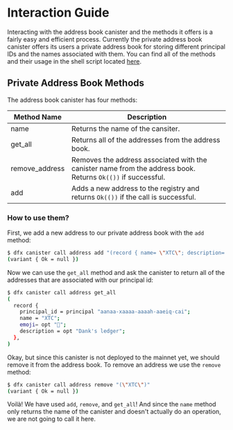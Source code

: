 # Interaction Guide

Interacting with the address book canister and the methods it offers is a fairly easy and efficient process. Currently the private address book canister offers its users a private address book for storing different principal IDs and the names associated with them. You can find all of the methods and their usage in the
shell script located [here](https://github.com/Psychedelic/dab/blob/main/scripts/address-tests.sh).

## Private Address Book Methods

The address book canister has four methods:

| Method Name      | Description                                                                                                  |
| -----------      | -----------                                                                                                  |
| name             | Returns the name of the cansiter.                                                                            |
| get_all          | Returns all of the addresses from the address book.                             |
| remove_address   | Removes the address associated with the canister name from the address book. Returns `Ok(())` if successful. |
| add              | Adds a new address to the registry and returns `Ok(())` if the call is successful.                           |

### How to use them?

First, we add a new address to our private address book with the `add` method:

```bash
$ dfx canister call address add "(record { name= \"XTC\"; description= opt \"Dank's ledger\"; emoji= opt \"🚀\"; principal_id= principal \"aanaa-xaaaa-aaaah-aaeiq-cai\"}}"
(variant { Ok = null })
```

Now we can use the `get_all` method and ask the canister to return all of the addresses that are associated with our principal id:

```bash
$ dfx canister call address get_all
(
  record {
    principal_id = principal "aanaa-xaaaa-aaaah-aaeiq-cai";
    name = "XTC";
    emoji= opt "🚀";
    description = opt "Dank's ledger";
  },
)
```

Okay, but since this canister is not deployed to the mainnet yet, we should remove it from the address book. To remove an address we use the `remove` method:

```bash
$ dfx canister call address remove "(\"XTC\")"
(variant { Ok = null })
```

Voilà! We have used `add`, `remove`, and `get_all`! And since the `name` method only returns the name of the canister and doesn't actually do an operation, we are not going to call it here.
